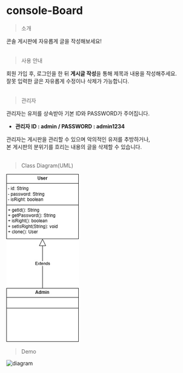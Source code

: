 # console-Board

> 소개

콘솔 게시판에 자유롭게 글을 작성해보세요!<br>
<br>

> 사용 안내

회원 가입 후, 로그인을 한 뒤 **게시글 작성**을 통해 제목과 내용을 작성해주세요. <br>
잘못 입력한 글은 자유롭게 수정이나 삭제가 가능합니다.<br>
<br>

> 관리자

관리자는 유저를 상속받아 기본 ID와 PASSWORD가 주어집니다. <br>
* **관리자 ID : admin / PASSWORD : admin1234** <br>

관리자는 게시판을 관리할 수 있으며 악의적인 유저를 추방하거나, <br>
본 게시판의 분위기를 흐리는 내용의 글을 삭제할 수 있습니다. <br>
<br>

> Class Diagram(UML)

![diagram](https://github.com/ksy7615/console-Board/blob/main/images/ConsoleBoard.jpg)

> Demo

![diagram](https://github.com/ksy7615/console-Board/blob/main/images/ConsoleBoard%20Demo.gif)
